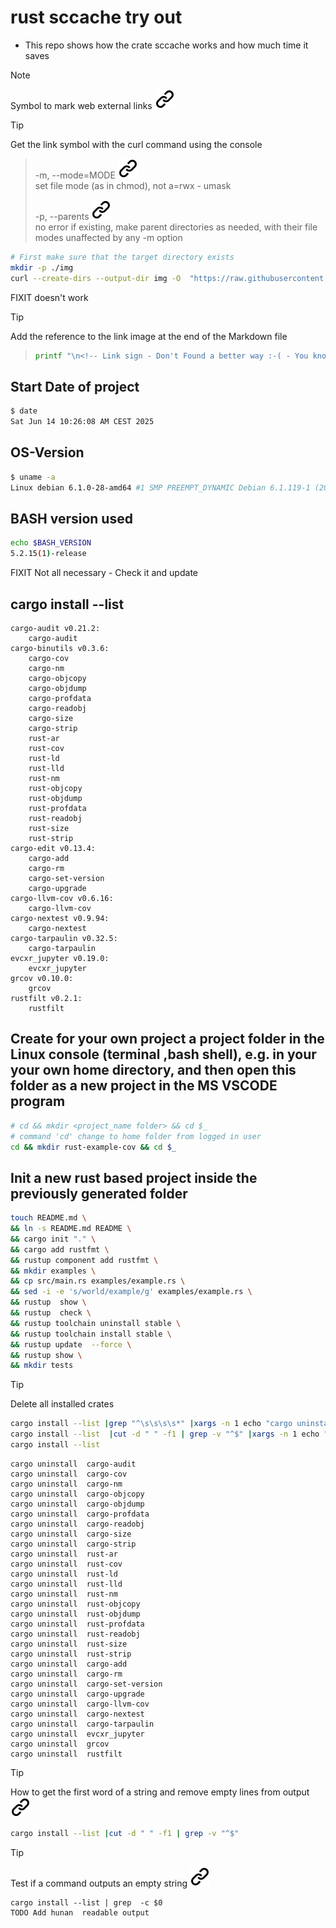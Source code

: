 # rust sccache try out

- This repo shows how the crate sccache works and how much time it saves

>[!NOTE]
>Symbol to mark web external links [![alt text][1]](./README.md)
<!-- -->
>[!TIP]
>Get the link symbol with the curl command using the console
>
>>-m, --mode=MODE [![alt text][1]](https://www.man7.org/linux/man-pages/man1/mkdir.1.html) \
    set file mode (as in chmod), not a=rwx - umask
>><!-- -->
>>-p, --parents [![alt text][1]](https://www.man7.org/linux/man-pages/man1/mkdir.1.html) \
    no error if existing, make parent directories as needed,
    with their file modes unaffected by any -m option
><!-- -->
>```bash
># First make sure that the target directory exists
>mkdir -p ./img
>curl --create-dirs --output-dir img -O  "https://raw.githubusercontent.com/MathiasStadler/link_symbol_svg/360d1327d05280d53de5fa816c522f89a35891ca/img/link_symbol.svg"
>```
<!-- To comply with the format -->
FIXIT doesn't work
>[!TIP]
>Add the reference to the link image at the end of the Markdown file
<!-- -->
>```bash
> printf "\n<!-- Link sign - Don't Found a better way :-( - You know a better method? - send me a email -->\n[1]: ./img/link_symbol.svg\n"  >> ./project_path.md
>
>
>```
><!-- To comply with the format -->
## Start Date of project

```bash <!-- markdownlint-disable-line code-block-style -->
$ date
Sat Jun 14 10:26:08 AM CEST 2025
```

## OS-Version

```bash <!-- markdownlint-disable-line code-block-style -->
$ uname -a
Linux debian 6.1.0-28-amd64 #1 SMP PREEMPT_DYNAMIC Debian 6.1.119-1 (2024-11-22) x86_64 GNU/Linux
```

## BASH version used
<!-- To comply with the format -->
```bash
echo $BASH_VERSION
5.2.15(1)-release
```

FIXIT Not all necessary - Check it and update

## cargo install --list
<!-- To comply with the format -->
```text
cargo-audit v0.21.2:
    cargo-audit
cargo-binutils v0.3.6:
    cargo-cov
    cargo-nm
    cargo-objcopy
    cargo-objdump
    cargo-profdata
    cargo-readobj
    cargo-size
    cargo-strip
    rust-ar
    rust-cov
    rust-ld
    rust-lld
    rust-nm
    rust-objcopy
    rust-objdump
    rust-profdata
    rust-readobj
    rust-size
    rust-strip
cargo-edit v0.13.4:
    cargo-add
    cargo-rm
    cargo-set-version
    cargo-upgrade
cargo-llvm-cov v0.6.16:
    cargo-llvm-cov
cargo-nextest v0.9.94:
    cargo-nextest
cargo-tarpaulin v0.32.5:
    cargo-tarpaulin
evcxr_jupyter v0.19.0:
    evcxr_jupyter
grcov v0.10.0:
    grcov
rustfilt v0.2.1:
    rustfilt
```
<!-- To comply with the format -->
## Create for your own project a project folder in the Linux console (terminal ,bash shell), e.g. in your your own home directory, and then open this folder as a new project in the MS VSCODE program
<!-- To comply with the format -->
```bash <!-- markdownlint-disable-line code-block-style -->
# cd && mkdir <project_name folder> && cd $_
# command 'cd' change to home folder from logged in user
cd && mkdir rust-example-cov && cd $_
```
<!-- To comply with the format -->
## Init a new rust based project inside the previously generated folder
<!-- To comply with the format -->
```bash <!-- markdownlint-disable-line code-block-style -->
touch README.md \
&& ln -s README.md README \
&& cargo init "." \
&& cargo add rustfmt \
&& rustup component add rustfmt \
&& mkdir examples \
&& cp src/main.rs examples/example.rs \
&& sed -i -e 's/world/example/g' examples/example.rs \
&& rustup  show \
&& rustup  check \
&& rustup toolchain uninstall stable \
&& rustup toolchain install stable \
&& rustup update  --force \
&& rustup show \
&& mkdir tests
```

>[!TIP]
>Delete all installed crates
<!-- To comply with the format -->
```bash <!-- markdownlint-disable-line code-block-style -->
cargo install --list |grep "^\s\s\s\s*" |xargs -n 1 echo "cargo uninstall " >/tmp/uninstall.txt
cargo install --list  |cut -d " " -f1 | grep -v "^$" |xargs -n 1 echo "cargo uninstall "
cargo install --list
```
<!-- To comply with the format -->

```text
cargo uninstall  cargo-audit
cargo uninstall  cargo-cov
cargo uninstall  cargo-nm
cargo uninstall  cargo-objcopy
cargo uninstall  cargo-objdump
cargo uninstall  cargo-profdata
cargo uninstall  cargo-readobj
cargo uninstall  cargo-size
cargo uninstall  cargo-strip
cargo uninstall  rust-ar
cargo uninstall  rust-cov
cargo uninstall  rust-ld
cargo uninstall  rust-lld
cargo uninstall  rust-nm
cargo uninstall  rust-objcopy
cargo uninstall  rust-objdump
cargo uninstall  rust-profdata
cargo uninstall  rust-readobj
cargo uninstall  rust-size
cargo uninstall  rust-strip
cargo uninstall  cargo-add
cargo uninstall  cargo-rm
cargo uninstall  cargo-set-version
cargo uninstall  cargo-upgrade
cargo uninstall  cargo-llvm-cov
cargo uninstall  cargo-nextest
cargo uninstall  cargo-tarpaulin
cargo uninstall  evcxr_jupyter
cargo uninstall  grcov
cargo uninstall  rustfilt
```
<!-- -->
>[!TIP]
>How to get the first word of a string and remove empty lines from output [![alt text][1]](https://unix.stackexchange.com/questions/65932/how-to-get-the-first-word-of-a-string)
><!-- -->
>```bash <!-- markdownlint-disable-line code-block-style -->
>cargo install --list |cut -d " " -f1 | grep -v "^$"
>```
<!-- To comply with the format -->
>[!TIP]
>Test if a command outputs an empty string [![alt text][1]](https://stackoverflow.com/questions/12137431/test-if-a-command-outputs-an-empty-string)
><!-- -->
>```bash<!-- markdownlint-disable-line code-block-style -->
>cargo install --list | grep  -c $0
>TODO Add hunan  readable output
>```
<!-- To comply with the format -->
<!-- Link sign - Don't Found a better way :-( - You know a better method? - send me a email -->
[1]: ./img/link_symbol.svg
